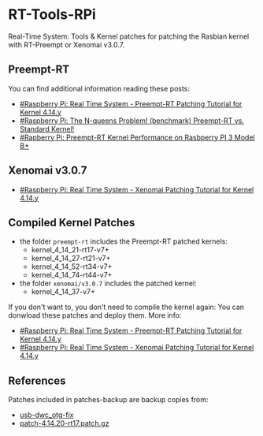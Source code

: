 # RT-Tools-RPi

Real-Time System: Tools & Kernel patches for patching the Rasbian kernel with RT-Preempt or Xenomai v3.0.7.

## Preempt-RT
You can find additional information reading these posts:
* [#Raspberry Pi: Real Time System - Preempt-RT Patching Tutorial for Kernel 4.14.y](https://lemariva.com/blog/2018/07/raspberry-pi-preempt-rt-patching-tutorial-for-kernel-4-14-y)
* [#Raspberry Pi: The N-queens Problem! (benchmark) Preempt-RT vs. Standard Kernel!](https://lemariva.com/blog/2018/04/raspberry-pi-the-n-queens-problem-performance-test)
* [#Rapberry Pi: Preempt-RT Kernel Performance on Rasbperry PI 3 Model B+](https://lemariva.com/blog/2018/04/rapberry-pi-preempt-rt-kernel-performance-on-rasbperry-pi-3-model-b)

## Xenomai v3.0.7
* [#Raspberry Pi: Real Time System - Xenomai Patching Tutorial for Kernel 4.14.y](https://lemariva.com/blog/2018/07/raspberry-pi-xenomai-patching-tutorial-for-kernel-4-14-y)

## Compiled Kernel Patches
* the folder `preempt-rt` includes the Preempt-RT patched kernels:
  * kernel_4_14_21-rt17-v7+	
  * kernel_4_14_27-rt21-v7+
  * kernel_4_14_52-rt34-v7+
  * kernel_4_14_74-rt44-v7+
* the folder `xenomai/v3.0.7` includes the patched kernel:
  * kernel_4_14_37-v7+
  
If you don't want to, you don't need to compile the kernel again: You can donwload these patches and deploy them. More info:
* [#Raspberry Pi: Real Time System - Preempt-RT Patching Tutorial for Kernel 4.14.y](https://lemariva.com/blog/2018/07/raspberry-pi-preempt-rt-patching-tutorial-for-kernel-4-14-y)
* [#Raspberry Pi: Real Time System - Xenomai Patching Tutorial for Kernel 4.14.y](https://lemariva.com/blog/2018/07/raspberry-pi-xenomai-patching-tutorial-for-kernel-4-14-y)

## References
Patches included in patches-backup are backup copies from:
* [usb-dwc_otg-fix](https://raw.githubusercontent.com/fedberry/kernel/master/usb-dwc_otg-fix-system-lockup-when-interrupts-are-threaded.patch)
* [patch-4.14.20-rt17.patch.gz](https://www.kernel.org/pub/linux/kernel/projects/rt/4.14/patch-4.14.20-rt17.patch.gz)
